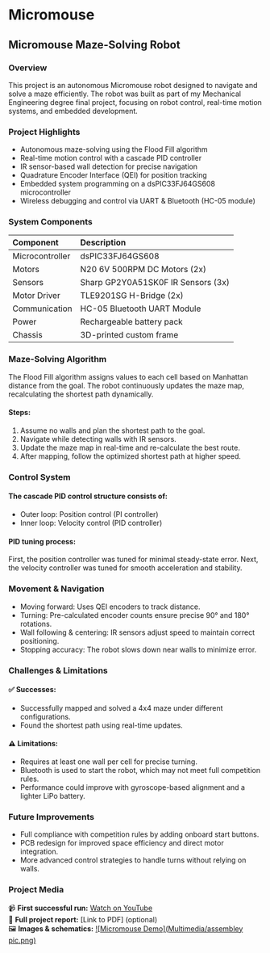 # Micromouse

## Micromouse Maze-Solving Robot
### Overview

This project is an autonomous Micromouse robot designed to navigate and solve a maze efficiently. The robot was built as part of my Mechanical Engineering degree final project, focusing on robot control, real-time motion systems, and embedded development.
### Project Highlights

* Autonomous maze-solving using the Flood Fill algorithm
* Real-time motion control with a cascade PID controller
* IR sensor-based wall detection for precise navigation
* Quadrature Encoder Interface (QEI) for position tracking
* Embedded system programming on a dsPIC33FJ64GS608 microcontroller
* Wireless debugging and control via UART & Bluetooth (HC-05 module)

### System Components
|Component|	Description|
|:-|:-|
|Microcontroller|	dsPIC33FJ64GS608|
|Motors|	N20 6V 500RPM DC Motors (2x)|
|Sensors|	Sharp GP2Y0A51SK0F IR Sensors (3x)|
|Motor Driver|	TLE9201SG H-Bridge (2x)|
|Communication|	HC-05 Bluetooth UART Module|
|Power|	Rechargeable battery pack|
|Chassis|	3D-printed custom frame|

### Maze-Solving Algorithm

The Flood Fill algorithm assigns values to each cell based on Manhattan distance from the goal. The robot continuously updates the maze map, recalculating the shortest path dynamically.

#### Steps:

  1. Assume no walls and plan the shortest path to the goal.
  2. Navigate while detecting walls with IR sensors.
  3. Update the maze map in real-time and re-calculate the best route.
  4. After mapping, follow the optimized shortest path at higher speed.

### Control System

#### The cascade PID control structure consists of:

  * Outer loop: Position control (PI controller)
  * Inner loop: Velocity control (PID controller)

#### PID tuning process:

  First, the position controller was tuned for minimal steady-state error.
  Next, the velocity controller was tuned for smooth acceleration and stability.

### Movement & Navigation

  * Moving forward: Uses QEI encoders to track distance.
  * Turning: Pre-calculated encoder counts ensure precise 90° and 180° rotations.
  * Wall following & centering: IR sensors adjust speed to maintain correct positioning.
  * Stopping accuracy: The robot slows down near walls to minimize error.

### Challenges & Limitations

#### ✅ Successes:

  * Successfully mapped and solved a 4x4 maze under different configurations.
  * Found the shortest path using real-time updates.

#### ⚠️ Limitations:

  * Requires at least one wall per cell for precise turning.
  * Bluetooth is used to start the robot, which may not meet full competition rules.
  * Performance could improve with gyroscope-based alignment and a lighter LiPo battery.

### Future Improvements

  * Full compliance with competition rules by adding onboard start buttons.
  * PCB redesign for improved space efficiency and direct motor integration.
  * More advanced control strategies to handle turns without relying on walls.

### Project Media  
📹 **First successful run:** [Watch on YouTube](https://www.youtube.com/shorts/OQ9yuvwSb1w)  
📜 **Full project report:** [Link to PDF] (optional)  
🖼 **Images & schematics:** [![Micromouse Demo](Multimedia/assembley pic.png)]([https://www.youtube.com/watch?v=YOUR_VIDEO_ID](https://www.youtube.com/shorts/OQ9yuvwSb1w))
